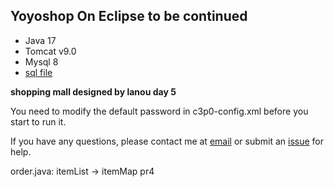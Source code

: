 ## Yoyoshop On Eclipse to be continued

- Java 17
- Tomcat v9.0
- Mysql 8
- [sql file](https://cdn.fygod.xyz/yoyoshop.sql)

**shopping mall designed by lanou day 5** 

You need to modify the default password in c3p0-config.xml before you start to run it.

If you have any questions, please contact me at [email](mailto://fifa404yi@yahoo.com) or submit an [issue](https://github.com/stellariumImpl/stellariumImpl.github.io/issues/) for help.

order.java: itemList -> itemMap pr4


